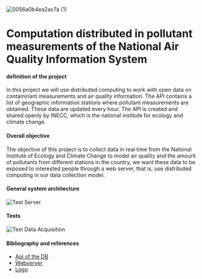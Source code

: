 ![0056a0b4ea2ac7a (1)](https://user-images.githubusercontent.com/38228291/76676594-6bd05700-65c5-11ea-8fc0-7490022b1886.jpg)




# Computation distributed in pollutant measurements of the National Air Quality Information System

#### definition of the project

In this project we will use distributed computing to work with open data on contaminant measurements and air quality information. The API contains a list of geographic information stations where pollutant measurements are obtained. These data are updated every hour.
The API is created and shared openly by INECC, which is the national institute for ecology and climate change.

#### Overall objective

The objective of this project is to collect data in real time from the National Institute of Ecology and Climate Change to model air quality and the amount of pollutants from different stations in the country, we want these data to be exposed to interested people through a web server, that is, use distributed computing in our data collection model.

#### General system architecture

![Test Server](https://user-images.githubusercontent.com/38228291/76675975-6f60df80-65bf-11ea-846b-b1f3e46452c8.png)

#### Tests

![Test Data Acquisition](https://user-images.githubusercontent.com/38228291/76675986-88699080-65bf-11ea-883e-5aaca9077fc5.png)


#### Bibliography and references
- [Api of the DB](https://datos.gob.mx/busca/dataset/mediciones-de-contaminantes-del-sistema-nacional-de-informacion-de-la-calidad-del-aire)
- [Webserver](http://www.lighttpd.net/)
- [Logo](https://www.redbubble.com/es/shop/yin+yang+del+drag%C3%B3n+stickers)
